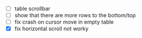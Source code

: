 -   [ ] table scrollbar
-   [ ] show that there are more rows to the bottom/top
-   [ ] fix crash on cursor move in empty table
-   [x] fix horizontal scroll not worky
